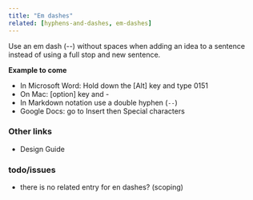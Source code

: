 ```yaml
---
title: "Em dashes"
related: [hyphens-and-dashes, em-dashes]
---
```


Use an em dash (--) without spaces when adding an idea to a sentence instead of using a full stop and new sentence.

**Example to come**

- In Microsoft Word: Hold down the [Alt] key and type 0151
- On Mac:  [option] key and -
- In Markdown notation use a double hyphen (`--`)
- Google Docs: go to Insert then Special characters

### Other links

- Design Guide


### todo/issues

- there is no related entry for en dashes? (scoping)
